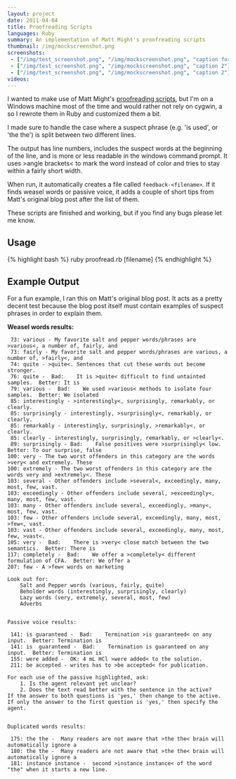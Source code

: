 ```yaml
---
layout: project
date: 2011-04-04
title: Proofreading Scripts
languages: Ruby
summary: An implementation of Matt Might's proofreading scripts
thumbnail: /img/mockscreenshot.png
screenshots: 
 - ["/img/test_screenshot.png", "/img/mockscreenshot.png", "caption for"]
 - ["/img/test_screenshot.png", "/img/mockscreenshot.png", "caption 2"]
 - ["/img/test_screenshot.png", "/img/mockscreenshot.png", "caption 2"]
videos:
---
```


I wanted to make use of Matt Might's [proofreading scripts](http://matt.might.net/articles/shell-scripts-for-passive-voice-weasel-words-duplicates/), but I'm on a Windows machine most of the time and would rather not rely on cygwin, a so I rewrote them in Ruby and customized them a bit.

I made sure to handle the case where a suspect phrase (e.g. 'is used', or 'the the') is split between two different lines.

The output has line numbers, includes the suspect words at the beginning of the line, and is more or less readable in the windows command prompt. It uses &gt;angle brackets&lt; to mark the word instead of color and tries to stay within a fairly short width.

When run, it automatically creates a file called `feedback-<filename>`. If it finds weasel words or passive voice, it adds a couple of short tips from Matt's original blog post after the list of them.
 
These scripts are finished and working, but if you find any bugs please let me know.
 
Usage
---

{% highlight bash %}
ruby proofread.rb [filename]
{% endhighlight %}


Example Output
---

For a fun example, I ran this on Matt's original blog post. It acts as a pretty decent test because the blog post itself must contain examples of suspect phrases in order to explain them.
 
**Weasel words results:**

     73: various - My favorite salt and pepper words/phrases are >various<, a number of, fairly, and 
     73: fairly - My favorite salt and pepper words/phrases are various, a number of, >fairly<, and 
     74: quite - >quite<. Sentences that cut these words out become stronger. 
     76: quite -  Bad:    It is >quite< difficult to find untainted samples.  Better: It is 
     79: various -  Bad:    We used >various< methods to isolate four samples.  Better: We isolated 
     85: interestingly - >interestingly<, surprisingly, remarkably, or clearly. 
     85: surprisingly - interestingly, >surprisingly<, remarkably, or clearly. 
     85: remarkably - interestingly, surprisingly, >remarkably<, or clearly. 
     85: clearly - interestingly, surprisingly, remarkably, or >clearly<. 
     89: surprisingly - Bad:    False positives were >surprisingly< low.  Better: To our surprise, false 
    100: very - The two worst offenders in this category are the words >very< and extremely. These 
    100: extremely - The two worst offenders in this category are the words very and >extremely<. These 
    103: several - Other offenders include >several<, exceedingly, many, most, few, vast. 
    103: exceedingly - Other offenders include several, >exceedingly<, many, most, few, vast. 
    103: many - Other offenders include several, exceedingly, >many<, most, few, vast. 
    103: few - Other offenders include several, exceedingly, many, most, >few<, vast. 
    103: vast - Other offenders include several, exceedingly, many, most, few, >vast<. 
    105: very -  Bad:    There is >very< close match between the two semantics.  Better: There is 
    117: completely -  Bad:    We offer a >completely< different formulation of CFA.  Better: We offer a 
    207: few - A >few< words on marketing 

    Look out for:
        Salt and Pepper words (various, fairly, quite)
        Beholder words (interestingly, surprisingly, clearly)
        Lazy words (very, extremely, several, most, few)
        Adverbs


    Passive voice results:

     141: is guaranteed -  Bad:    Termination >is guaranteed< on any input.  Better: Termination is 
     141: is  guaranteed -  Bad:    Termination is guaranteed on any input.  Better: Termination is 
     155: were added -  OK: 4 mL HCl >were added< to the solution. 
     211: be accepted - writes has to >be accepted< for publication. 

    For each use of the passive highlighted, ask:
        1. Is the agent relevant yet unclear?
        2. Does the text read better with the sentence in the active?
    If the answer to both questions is 'yes,' then change to the active.
    If only the answer to the first question is 'yes,' then specify the agent. 


    Duplicated words results:

     175: the the -  Many readers are not aware that >the the< brain will automatically ignore a 
     180: the the -  Many readers are not aware that >the the< brain will automatically ignore a 
     181: instance instance -  second >instance instance< of the word "the" when it starts a new line.  
